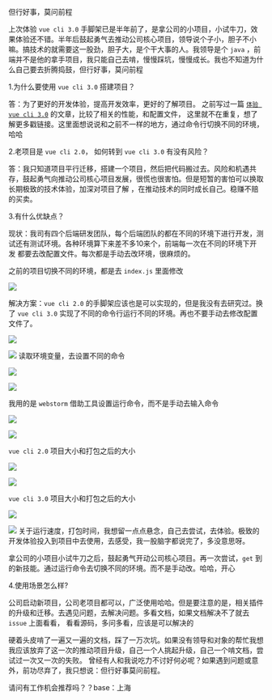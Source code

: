 但行好事，莫问前程

上次体验 `vue cli 3.0` 手脚架已是半年前了，是拿公司的小项目，小试牛刀，效果体验还不错。半年后鼓起勇气去推动公司核心项目，领导说个子小，胆子不小嘛。搞技术的就需要这一股劲，胆子大，是个干大事的人。我领导是个 `java` ，前端并不是他的拿手项目，我只能自己去啃，慢慢踩坑，慢慢成长。我也不知道为什么自己要去折腾捣鼓，但行好事，莫问前程

1.为什么要使用 `vue cli 3.0` 搭建项目？

答：为了更好的开发体验，提高开发效率，更好的了解项目。
之前写过一篇 [`体验 vue cli 3.0`](https://juejin.im/post/5c1b54515188250baa559cad) 的文章，比较了相关的性能，和配置文件，
这里就不在重复，想了解更多戳链接。这里面想说说和之前不一样的地方，通过命令行切换不同的环境，哈哈

2.老项目是  `vue cli 2.0`， 如何转到 `vue cli 3.0` 有没有风险？

答：我只知道项目平行迁移，搭建一个项目，然后把代码搬过去。风险和机遇共存，鼓起勇气向推动公司核心项目发展，很慌也很害怕。但是短暂的害怕可以换取长期极致的技术体验，加深对项目了解
，在推动技术的同时成长自己。稳赚不赔的买卖。

3.有什么优缺点？

现状：我司有四个后端研发团队，每个后端团队的都在不同的环境下进行开发，测试还有测试环境。各种环境算下来差不多10来个，前端每一次在不同的环境下开发
都要去改配置文件。每次都是手动去改环境，很麻烦的。

之前的项目切换不同的环境，都是去 `index.js` 里面修改

![](https://user-gold-cdn.xitu.io/2019/4/12/16a1041d27142f3b?w=2040&h=1304&f=png&s=414408)

解决方案：`vue cli 2.0` 的手脚架应该也是可以实现的，但是我没有去研究过。换了 `vue cli 3.0` 实现了不同的命令行运行不同的环境。再也不要手动去修改配置文件了。



![](https://user-gold-cdn.xitu.io/2019/4/12/16a1042195463730?w=2468&h=1416&f=png&s=1212862)

![](https://user-gold-cdn.xitu.io/2019/4/12/16a104247cb11c69?w=2878&h=1470&f=png&s=1250315)
读取环境变量，去设置不同的命令


![](https://user-gold-cdn.xitu.io/2019/4/12/16a1042861ef0674?w=2196&h=1210&f=png&s=372739)

![](https://user-gold-cdn.xitu.io/2019/4/12/16a1042bd2cfc172?w=2250&h=1488&f=png&s=518509)

我用的是 `webstorm` 借助工具设置运行命令，而不是手动去输入命令

![](https://user-gold-cdn.xitu.io/2019/4/12/16a1042f724df4eb?w=2106&h=1352&f=png&s=222164)

![](https://user-gold-cdn.xitu.io/2019/4/12/16a104339004cbb2?w=2272&h=1568&f=png&s=575394)

`vue cli 2.0` 项目大小和打包之后的大小

![](https://user-gold-cdn.xitu.io/2019/4/12/16a104384052c3d4?w=528&h=836&f=png&s=194894) 

![](https://user-gold-cdn.xitu.io/2019/4/12/16a1043be2693da2?w=1568&h=920&f=png&s=651370)

`vue cli 3.0` 项目大小和打包之后的大小

![](https://user-gold-cdn.xitu.io/2019/4/12/16a1043f053c557c?w=546&h=850&f=png&s=217423)

![](https://user-gold-cdn.xitu.io/2019/4/12/16a10442a3f46ce8?w=1304&h=810&f=png&s=348493)
关于运行速度，打包时间，我想留一点点悬念，自己去尝试，去体验。极致的开发体验投入到项目中去使用，去感受，我一股脑字都说完了，多没意思呀。

拿公司的小项目小试牛刀之后，鼓起勇气开动公司核心项目。再一次尝试，`get` 到的新技能。通过运行命令去切换不同的环境。而不是手动改。哈哈，开心


4.使用场景怎么样?

公司启动新项目，公司老项目都可以，广泛使用哈哈。但是要注意的是，相关插件的升级和迁移。去遇见问题，去解决问题。多看文档，如果文档解决不了就去`issue` 上面看看，
看看源码，多问多看，应该是可以解决的


硬着头皮啃了一遍又一遍的文档，踩了一万次坑。如果没有领导和对象的帮忙我想我应该放弃了这一次的推动项目升级，自己一个人挑起升级，自己一个啃文档，尝试过一次又一次的失败。
曾经有人和我说吃力不讨好何必呢？如果遇到问题或意外，前功尽弃了，我只想说：但行好事莫问前程。

请问有工作机会推荐吗？？base：上海




